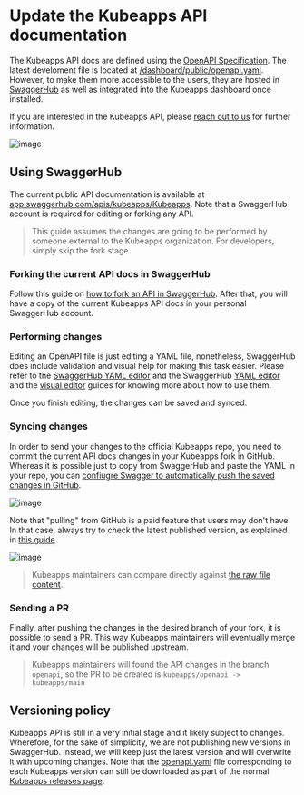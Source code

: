 # Update the Kubeapps API documentation

The Kubeapps API docs are defined using the [OpenAPI Specification](https://www.openapis.org). The latest develoment file is located at [/dashboard/public/openapi.yaml](../../dashboard/public/openapi.yaml).
However, to make them more accessible to the users, they are hosted in [SwaggerHub](https://swagger.io/tools/swaggerhub) as well as integrated into the Kubeapps dashboard once installed.

If you are interested in the Kubeapps API, please [reach out to us](https://kubernetes.slack.com/messages/kubeapps) for further information.

![image](../img/swaggerhub.png)

## Using SwaggerHub

The current public API documentation is available at [app.swaggerhub.com/apis/kubeapps/Kubeapps](https://app.swaggerhub.com/apis/kubeapps/Kubeapps). Note that a SwaggerHub account is required for editing or forking any API.

> This guide assumes the changes are going to be performed by someone external to the Kubeapps organization. For developers, simply skip the fork stage.

### Forking the current API docs in SwaggerHub

Follow this guide on [how to fork an API in SwaggerHub](https://support.smartbear.com/swaggerhub/docs/apis/forking-api.html). After that, you will have a copy of the current Kubeapps API docs in your personal SwaggerHub account.

### Performing changes

Editing an OpenAPI file is just editing a YAML file, nonetheless, SwaggerHub does include validation and visual help for making this task easier. Please refer to the
[SwaggerHub YAML editor](https://support.smartbear.com/swaggerhub/docs/ui/editor.html) and the SwaggerHub [YAML editor](https://support.smartbear.com/swaggerhub/docs/ui/editor.html) and the [visual editor](https://support.smartbear.com/swaggerhub/docs/ui/visual-editor.html) guides for knowing more about how to use them.

Once you finish editing, the changes can be saved and synced.

### Syncing changes

In order to send your changes to the official Kubeapps repo, you need to commit the current API docs changes in your Kubeapps fork in GitHub. Whereas it is possible just to copy from SwaggerHub and paste the YAML in your repo, you can [confiugre Swagger to automatically push the saved changes in GitHub](https://support.smartbear.com/swaggerhub/docs/integrations/github-sync.html).

![image](../img/swaggerhub-push-to-source-control.gif)

Note that "pulling" from GitHub is a paid feature that users may don't have. In that case, always try to check the latest published version, as explained in [this guide](https://support.smartbear.com/swaggerhub/docs/apis/compare-and-merge.html).

![image](../img/swaggerhub-merge-api.png)

> Kubeapps maintainers can compare directly against [the raw file content](https://raw.githubusercontent.com/vmware-tanzu/kubeapps/main/dashboard/public/openapi.yaml).

### Sending a PR

Finally, after pushing the changes in the desired branch of your fork, it is possible to send a PR. This way Kubeapps maintainers will eventually merge it and your changes will be published upstream.

> Kubeapps maintainers will found the API changes in the branch `openapi`, so the PR to be created is `kubeapps/openapi -> kubeapps/main`

## Versioning policy

Kubeapps API is still in a very initial stage and it likely subject to changes. Wherefore, for the sake of simplicity, we are not publishing new versions in SwaggerHub. Instead, we will keep just the latest version and will overwrite it with upcoming changes.
Note that the [openapi.yaml](../../dashboard/public/openapi.yaml) file corresponding to each Kubeapps version can still be downloaded as part of the normal [Kubeapps releases page](https://github.com/vmware-tanzu/kubeapps/releases).
